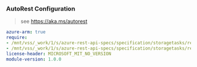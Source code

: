 ### AutoRest Configuration

> see https://aka.ms/autorest

``` yaml
azure-arm: true
require:
- /mnt/vss/_work/1/s/azure-rest-api-specs/specification/storagetasks/resource-manager/readme.md
- /mnt/vss/_work/1/s/azure-rest-api-specs/specification/storagetasks/resource-manager/readme.go.md
license-header: MICROSOFT_MIT_NO_VERSION
module-version: 1.0.0

```